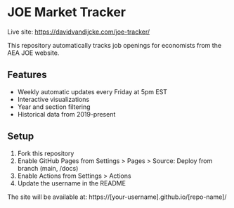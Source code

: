 # JOE Market Tracker

Live site: https://davidvandijcke.com/joe-tracker/

This repository automatically tracks job openings for economists from the AEA JOE website.

## Features
- Weekly automatic updates every Friday at 5pm EST
- Interactive visualizations
- Year and section filtering
- Historical data from 2019-present

## Setup
1. Fork this repository
2. Enable GitHub Pages from Settings > Pages > Source: Deploy from branch (main, /docs)
3. Enable Actions from Settings > Actions
4. Update the username in the README

The site will be available at: https://[your-username].github.io/[repo-name]/

